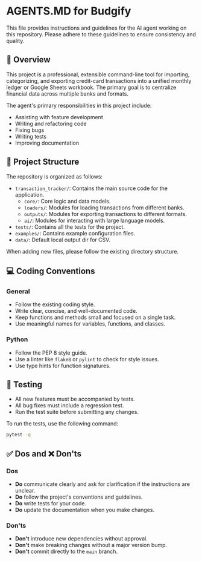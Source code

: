 # AGENTS.MD for Budgify

This file provides instructions and guidelines for the AI agent working on this repository. Please adhere to these guidelines to ensure consistency and quality.

## 🚀 Overview

This project is a professional, extensible command-line tool for importing, categorizing, and exporting credit-card transactions into a unified monthly ledger or Google Sheets workbook. The primary goal is to centralize financial data across multiple banks and formats.

The agent's primary responsibilities in this project include:
- Assisting with feature development
- Writing and refactoring code
- Fixing bugs
- Writing tests
- Improving documentation

## 📂 Project Structure

The repository is organized as follows:

- `transaction_tracker/`: Contains the main source code for the application.
  - `core/`: Core logic and data models.
  - `loaders/`: Modules for loading transactions from different banks.
  - `outputs/`: Modules for exporting transactions to different formats.
  - `ai/`: Modules for interacting with large language models.
- `tests/`: Contains all the tests for the project.
- `examples/`: Contains example configuration files.
- `data/`: Default local output dir for CSV.

When adding new files, please follow the existing directory structure.

## 💻 Coding Conventions

### General

- Follow the existing coding style.
- Write clear, concise, and well-documented code.
- Keep functions and methods small and focused on a single task.
- Use meaningful names for variables, functions, and classes.

### Python

- Follow the PEP 8 style guide.
- Use a linter like `flake8` or `pylint` to check for style issues.
- Use type hints for function signatures.

## 🧪 Testing

- All new features must be accompanied by tests.
- All bug fixes must include a regression test.
- Run the test suite before submitting any changes.

To run the tests, use the following command:

```bash
pytest -q
```

## ✅ Dos and ❌ Don'ts

### Dos

- **Do** communicate clearly and ask for clarification if the instructions are unclear.
- **Do** follow the project's conventions and guidelines.
- **Do** write tests for your code.
- **Do** update the documentation when you make changes.

### Don'ts

- **Don't** introduce new dependencies without approval.
- **Don't** make breaking changes without a major version bump.
- **Don't** commit directly to the `main` branch.
